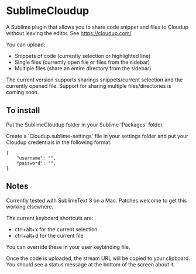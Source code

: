 SublimeCloudup
===============

A Sublime plugin that allows you to share code snippet and files to Cloudup without leaving the editor.
See https://cloudup.com/

You can upload:
* Snippets of code (currently selection or highlighted line)
* Single files (currently open file or files from the sidebar)
* Multiple files (share an entire directory from the sidebar)

The current version supports sharings snippets/current selection and the currently opened file.
Support for sharing multiple files/directories is coming soon.

## To install

Put the SublimeCloudup folder in your Sublime 'Packages' folder. 

Create a 'Cloudup.sublime-settings' file in your settings folder and put your Cloudup credentials in the following format:

```
{
	"username": "",
	"password": "",
}
```

## Notes

Currently tested with SublimeText 3 on a Mac. Patches welcome to get this working elsewhere.

The current keyboard shortcuts are:

* ctrl+alt+x for the current selection
* ctrl+alt+d for the current file 

You can override these in your user keybinding file.

Once the code is uploaded, the stream URL will be copied to your clipboard. You should see a status message at the bottom of the screen about it.
